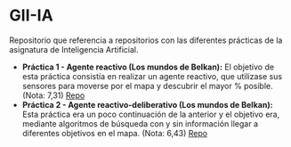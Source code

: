 # GII-IA

Repositorio que referencia a repositorios con las diferentes prácticas de la asignatura de Inteligencia Artificial. 

* **Práctica 1 - Agente reactivo (Los mundos de Belkan):** El objetivo de esta práctica consistía en realizar un agente reactivo, que utilizase sus sensores para moverse por el mapa y descubrir el mayor % posible. (Nota: 7,31) [Repo](github.com/albertollamass/Practicas-IA)
* **Práctica 2 - Agente reactivo-deliberativo (Los mundos de Belkan):** Esta práctica era un poco continuación de la anterior y el objetivo era, mediante algoritmos de búsqueda con y sin información llegar a diferentes objetivos en el mapa. (Nota: 6,43) [Repo](github.com/albertollamass/IA-practica2)

